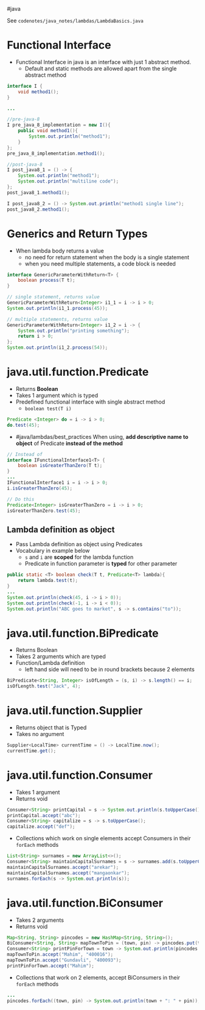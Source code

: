 #java 

See `codenotes/java_notes/lambdas/LambdaBasics.java` 

# Functional Interface
- Functional Interface in java is an interface with just 1 abstract method.
	- Default and static methods are allowed apart from the single abstract method 

```java
interface I {
	void method1();
}

...

//pre-java-8
I pre_java_8_implementation = new I(){
	public void method1(){
		System.out.println("method1");
	}
};
pre_java_8_implementation.method1();

//post-java-8
I post_java8_1 = () -> {
	System.out.println("method1");
	System.out.println("multiline code");
};
post_java8_1.method1();

I post_java8_2 = () -> System.out.println("method1 single line");
post_java8_2.method1();
```

# Generics and Return Types
- When lambda body returns a value
	- no need for return statement when the body is a single statement
	- when you need multiple statements, a code block is needed

```java
interface GenericParameterWithReturn<T> {
    boolean process(T t);
}

// single statement, returns value
GenericParameterWithReturn<Integer> i1_1 = i -> i > 0;
System.out.println(i1_1.process(45));

// multiple statements, returns value
GenericParameterWithReturn<Integer> i1_2 = i -> {
	System.out.println("printing something");
	return i > 0;
};
System.out.println(i1_2.process(54));
```

# java.util.function.Predicate
- Returns **Boolean** 
- Takes 1 argument which is typed
- Predefined functional interface with single abstract method 
	- `boolean test(T i)`
```java
Predicate <Integer> do = i -> i > 0;
do.test(45);
```

- #java/lambdas/best_practices When using, **add descriptive name to object** of Predicate **instead of the method**
```java
// Instead of
interface IFunctionalInterface1<T> {
	boolean isGreaterThanZero(T t);
}
...
IFunctionalInterface1 i = i -> i > 0;
i.isGreaterThanZero(45);

// Do this
Predicate<Integer> isGreaterThanZero = i -> i > 0;
isGreaterThanZero.test(45);
```

## Lambda definition as object
- Pass Lambda definition as object using Predicates
- Vocabulary in example below
	- `s` and `i` are **scoped** for the lambda function
	- Predicate in function parameter is **typed** for other parameter
```java
public static <T> boolean check(T t, Predicate<T> lambda){
	return lambda.test(t);
}
...
System.out.println(check(45, i -> i > 0));
System.out.println(check(-1, i -> i < 0));
System.out.println("ABC goes to market", s -> s.contains("to"));
```

# java.util.function.BiPredicate
- Returns Boolean
- Takes 2 arguments which are typed
- Function/Lambda definition
	- left hand side will need to be in round brackets because 2 elements
```java
BiPredicate<String, Integer> isOfLength = (s, i) -> s.length() == i;
isOfLength.test("Jack", 4);
```

# java.util.function.Supplier
- Returns object that is Typed
- Takes no argument
```java
Supplier<LocalTime> currentTime = () -> LocalTime.now();
currentTime.get();
```

# java.util.function.Consumer
- Takes 1 argument
- Returns void
```java
Consumer<String> printCapital = s -> System.out.println(s.toUpperCase());
printCapital.accept("abc");
Consumer<String> capitalize = s -> s.toUpperCase();
capitalize.accept("def");
```
- Collections which work on single elements accept Consumers in their `forEach` methods
```java
List<String> surnames = new ArrayList<>();
Consumer<String> maintainCapitalSurnames = s -> surnames.add(s.toUpperCase());
maintainCapitalSurnames.accept("arekar");
maintainCapitalSurnames.accept("mangaonkar");
surnames.forEach(s -> System.out.println(s));
```

# java.util.function.BiConsumer
- Takes 2 arguments
- Returns void
```java
Map<String, String> pincodes = new HashMap<String, String>();
BiConsumer<String, String> mapTownToPin = (town, pin) -> pincodes.put(town, pin);
Consumer<String> printPinForTown = town -> System.out.println(pincodes.get(town));
mapTownToPin.accept("Mahim", "400016");
mapTownToPin.accept("Gundavli", "400093");
printPinForTown.accept("Mahim");
```
- Collections that work on 2 elements, accept BiConsumers in their `forEach` methods
```java
...
pincodes.forEach((town, pin) -> System.out.println(town + ": " + pin));
```